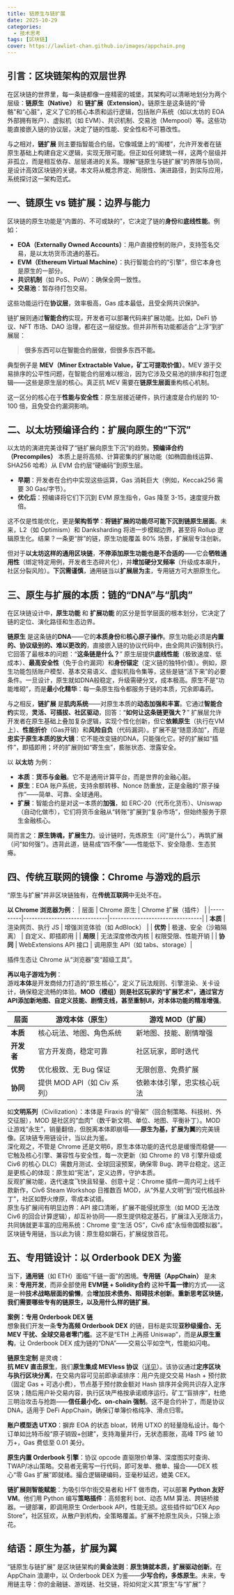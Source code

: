 ```yaml
---
title: 链原生与链扩展
date: 2025-10-29
categories:
  - 技术思考
tags: [区块链]
cover: https://lawliet-chan.github.io/images/appchain.png
---
```


## 引言：区块链架构的双层世界

在区块链的世界里，每一条链都像一座精密的城堡，其架构可以清晰地划分为两个层级：**链原生（Native）** 和 **链扩展（Extension）**。链原生是这条链的“骨骼”和“心脏”，定义了它的核心本质和运行逻辑，包括账户系统（如以太坊的 EOA 外部拥有账户）、虚拟机（如 EVM）、共识机制、交易池（Mempool）等。这些功能直接嵌入链的协议层，决定了链的性能、安全性和不可篡改性。

与之相对，**链扩展** 则主要指智能合约层。它像城堡上的“阁楼”，允许开发者在链原生基础上构建自定义逻辑，实现无限可能。但正如任何建筑一样，这两个层级并非孤立，而是相互依存、层层递进的关系。理解“链原生与链扩展”的界限与协同，是设计高效区块链的关键。本文将从概念界定、局限性、演进路径，到实际应用，系统探讨这一架构范式。

## 一、链原生 vs 链扩展：边界与能力

区块链的原生功能是“内置的、不可或缺的”，它决定了链的**身份**和**底线性能**。例如：
- **EOA（Externally Owned Accounts）**：用户直接控制的账户，支持签名交易，是以太坊货币流通的基石。
- **EVM（Ethereum Virtual Machine）**：执行智能合约的“引擎”，但它本身也是原生的一部分。
- **共识机制**（如 PoS、PoW）：确保全网一致性。
- **交易池**：暂存待打包交易。

这些功能运行在**协议层**，效率极高，Gas 成本最低，且受全网共识保护。

链扩展则通过**智能合约**实现，开发者可以部署代码来扩展功能。比如，DeFi 协议、NFT 市场、DAO 治理，都在这一层绽放。但并非所有功能都适合“上浮”到扩展层：

> **很多东西可以在智能合约层做，但很多东西不能。**

典型例子是 **MEV（Miner Extractable Value，矿工可提取价值）**。MEV 源于交易排序的公平性问题，在智能合约层难以根治，因为它涉及交易池的排序和打包逻辑——这些是原生层的核心。真正抗 MEV 需要在**链原生层面**重构核心机制。

这一区分的核心在于**性能与安全性**：原生层接近硬件，执行速度是合约层的 10-100 倍，且免受合约漏洞影响。

## 二、以太坊预编译合约：扩展向原生的“下沉”

以太坊的演进完美诠释了“链扩展向原生下沉”的趋势。**预编译合约（Precompiles）** 本质上是将高频、计算密集的扩展功能（如椭圆曲线运算、SHA256 哈希）从 EVM 合约层“硬编码”到原生层。

- **早期**：开发者在合约中实现这些运算，Gas 消耗巨大（例如，Keccak256 需要 30 Gas/字节）。
- **优化后**：预编译将它们下沉到 EVM 原生指令，Gas 降至 3-15，速度提升数倍。

这不仅是性能优化，更是**架构哲学**：**将链扩展的功能尽可能下沉到链原生层面**。未来，L2（如 Optimism）和 Danksharding 将进一步模糊边界，甚至将 Rollup 逻辑原生化。结果？一条更“胖”的链，原生功能覆盖 80% 场景，扩展层专注创新。

但对于**以太坊这样的通用区块链**，**不停添加原生功能也是不合适的**——它会**牺牲通用性**（绑定特定用例，开发者生态碎片化），并**增加硬分叉频率**（升级成本飙升，社区分裂风险）。**下沉需谨慎**，通用链当以**扩展层为主**，专用链方可大胆原生化。

## 三、原生与扩展的本质：链的“DNA”与“肌肉”

在区块链设计中，**原生功能** 和 **扩展功能** 的区分是哲学层面的根本划分，它决定了链的定位、演化路径和生态边界。

**链原生** 是这条链的**DNA**——它的**本质身份**和**核心原子操作**。原生功能必须是**内置的、协议级别的、难以更改的**，直接嵌入链的协议代码中，由全网共识强制执行。它回答了最根本的问题：“**这条链是什么？**” 原生层提供**底线性能**（极致速度、低成本）、**最高安全性**（免于合约漏洞）和**身份锚定**（定义链的独特价值）。例如，原生功能包括账户模型、基本交易语义、虚拟机指令集等，这些是链“活下来”的必要条件。一旦设计，原生就如DNA般稳定，升级需硬分叉，成本极高。原生不是“功能堆砌”，而是**最小化精华**：每一条原生指令都服务于链的本质，冗余即毒药。

与之相反，**链扩展** 是**肌肉系统**——对原生本质的**动态加强和丰富**。它通过**智能合约**实现，**灵活、可插拔、社区驱动**，回答：“**如何让这条链更强大？**” 扩展层允许开发者在原生基础上叠加复杂逻辑，实现个性化创新，但它**依赖原生**（执行在VM上）、**性能折价**（Gas开销）和**风险自负**（代码漏洞）。扩展不是“随意添加”，而是**忠实于原生本质的放大镜**：它不能改变链的DNA，只能强化它。好的扩展如“插件”，即插即用；坏的扩展则如“寄生虫”，膨胀状态、泄露安全。

以 **以太坊** 为例：
- **本质**：**货币与金融**。它不是通用计算平台，而是世界的金融心脏。
- **原生**：EOA 账户系统，支持余额转移、Nonce 防重放，正是金融的“原子操作”——简单、可靠、全球通用。
- **扩展**：智能合约是对这一本质的**加强**，如 ERC-20（代币化货币）、Uniswap（自动化做市），它们将货币金融从“转账”扩展到“复杂市场”，但始终服务于原生金融核心。

简而言之：**原生铸魂，扩展生力**。设计链时，先炼原生（问“是什么”），再筑扩展（问“如何强”）。违背此道，链易成“四不像”——性能低下、安全隐患、生态贫瘠。

## 四、传统互联网的镜像：Chrome 与游戏的启示

“原生与扩展”并非区块链独有，在**传统互联网**中无处不在。

**以 Chrome 浏览器为例**：
| 层面     | Chrome 原生                  | Chrome 扩展（插件）              |
|----------|------------------------------|---------------------------------|
| **本质** | 渲染网页、执行 JS            | 增强浏览体验（如 AdBlock）      |
| **优势** | 极速、安全（沙箱隔离）       | 自定义、即插即用                |
| **局限** | 无法深度修改内核             | 权限受限、性能开销              |
| **协同** | WebExtensions API 接口       | 调用原生 API（如 tabs、storage）|

插件生态让 Chrome 从“浏览器”变“超级工具”。

**再以电子游戏为例**：  
游戏**本体**是开发商倾力打造的“原生核心”，定义了玩法规则、引擎渲染、关卡设计，确保稳定流畅的体验。**MOD（模组）**则是社区玩家的“扩展艺术”，通过官方API添加新地图、自定义技能、剧情支线，甚至重制UI，对本体功能的**精准增强**。

| 层面     | 游戏本体（原生）             | 游戏 MOD（扩展）                |
|----------|------------------------------|---------------------------------|
| **本质** | 核心玩法、地图、角色系统     | 新地图、技能、剧情增强          |
| **开发者** | 官方开发商，稳定可靠         | 社区玩家，即时迭代              |
| **优势** | 优化极致、无 Bug 保证        | 无限创意、免费扩展              |
| **协同** | 提供 MOD API（如 Civ 系列）  | 依赖本体引擎，忠实核心玩法      |

如**文明系列**（Civilization）：本体是 Firaxis 的“骨架”（回合制策略、科技树、外交征服），MOD 是社区的“血肉”（数千新文明、单位、地图、平衡补丁）。MOD 让游戏“永生”，销量翻倍，但脱离本体即崩塌——**原生为基，扩展为翼**的完美镜像。区块链专用链设计，当以此为鉴。   
深化观之，不管是 Chrome 还是文明6，原生本体功能的迭代总是缓慢而稳健——它触及核心引擎、兼容性与安全性，每一次更新（如 Chrome 的 V8 引擎升级或 Civ6 的核心 DLC）需数月测试、全球回滚预案，确保零 Bug、跨平台稳定。这正是更核心的体现：原生如“宪法”，定义边界，守护本质。   
反观扩展功能，迭代速度飞快且轻量、创意十足：Chrome 插件一周内可上线千款新作，Civ6 Steam Workshop 日推数百 MOD，从“外星人文明”到“现代核战补丁”，社区如野火燎原，零成本试错。   
原生与扩展间有明显边界：API 接口清晰，扩展不能侵扰原生（如 MOD 无法改 Civ6 的回合计算逻辑），却互补协同——原生提供稳定基石，扩展注入无限活力，共同铸就更丰富的应用系统：Chrome 变“生活 OS”，Civ6 成“永恒帝国模拟器”。区块链专用链，当以此为镜：原生稳如磐石，扩展绽放百花。

## 五、专用链设计：以 Orderbook DEX 为鉴

当下，**通用链**（如 ETH）面临“千链一面”的困境。**专用链（AppChain）** 是未来：**专用开发**，而非全部使用 **EVM链 + Solidity合约** 这种**千篇一律**的方式——这是一种**技术战略层面的偷懒**，会**增加技术债务、阻碍技术创新**。**重新思考区块链，我们需要哪些专有的链原生，以及用什么样的链扩展**。

**案例：专用 Orderbook DEX 链**  
想象我们开发一条**专为高频 Orderbook DEX** 的链，目标是实现**亚秒级撮合、无 MEV 干扰、全球交易者零门槛**。这不是“ETH 上再搭 Uniswap”，而是**从原生重构**，让 Orderbook DEX 成为链的“DNA”——交易公平如空气，性能如闪电。

**链原生定制** 是灵魂：  
**抗 MEV 直击原生**，我们**原生集成 MEVless 协议**（[详见](https://lawliet-chan.github.io/2025/09/20/MEVless/)）。该协议通过**定序区块与执行区块分离**，在交易内容可见前即承诺排序：用户先提交交易 Hash + 预付款（固定 Gas + 可选小费），节点基于预付款金额对 Hash 排序并全网共识存入定序区块；随后用户补交易内容，执行区块严格按承诺顺序运行。矿工“盲排序”，杜绝三明治攻击与抢跑——**信任最小化、on-chain 强制**。这不是合约补丁，而是协议 DNA，适用于 DeFi AppChain，确保订单簿价格纯净、滑点归零。

**账户模型选 UTXO**：摒弃 EOA 的状态 bloat，转用 UTXO 的轻量隐私设计。每个订单如比特币般“原子销毁+创建”，支持海量并行，无状态膨胀，高峰 TPS 破 10 万+，Gas 费低至 0.01 美分。

**原生内置 Orderbook 引擎**：协议 opcode 直驱限价单簿、深度图实时查询、TWAP/冰山策略。交易者无需写一行代码，即可发单、撤单、撮合——DEX 核心“零 Gas 扩展”即就绪。撮合逻辑硬编码，亚毫秒延迟，媲美 CEX。

**链扩展则智能赋能**：为吸引华尔街交易者和 HFT 做市商，可以部署 **Python 友好 VM**。他们用 Python 编写**策略插件**：高频套利 bot、动态 MM 算法、跨链桥接器。一键部署，即调用原生 Orderbook API，性能无损。这些插件如“DEX App Store”，社区狂欢，从散户到机构，全策略覆盖。扩展不抢原生风头，只锦上添花。


## 结语：原生为基，扩展为翼

“链原生与链扩展” 是区块链架构的**黄金法则**：**原生铸就本质，扩展驱动创新**。在 AppChain 浪潮中，以 Orderbook DEX 为鉴——**少写合约，多炼原生**。未来，专用链主导：你的金融链、游戏链、社交链，将如何定义其“原生”与“扩展”？

